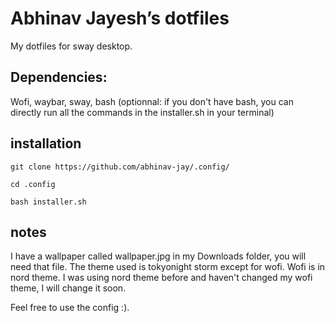 # Abhinav Jayesh’s dotfiles

My dotfiles for sway desktop. 
## Dependencies:
Wofi,
waybar,
sway,
bash (optionnal: if you don't have bash, you can directly run all the commands in the installer.sh in your terminal) 

## installation

` git clone https://github.com/abhinav-jay/.config/ `

` cd .config `

` bash installer.sh `

## notes

I have a wallpaper called wallpaper.jpg in my Downloads folder, you will need that file.
The theme used is tokyonight storm except for wofi. Wofi is in nord theme. I was using nord theme before and haven't changed my wofi theme, I will change it soon.

Feel free to use the config :).

